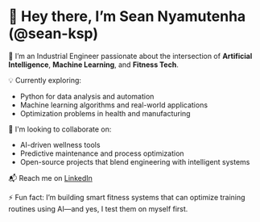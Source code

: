 # 👋 Hey there, I’m Sean Nyamutenha (@sean-ksp)

🎯 I’m an Industrial Engineer passionate about the intersection of **Artificial Intelligence**, **Machine Learning**, and **Fitness Tech**.

💡 Currently exploring:
- Python for data analysis and automation
- Machine learning algorithms and real-world applications
- Optimization problems in health and manufacturing

🤝 I'm looking to collaborate on:
- AI-driven wellness tools
- Predictive maintenance and process optimization
- Open-source projects that blend engineering with intelligent systems

📬 Reach me on [LinkedIn](https://www.linkedin.com/in/sean-n-57aa64172/)

⚡ Fun fact: I’m building smart fitness systems that can optimize training routines using AI—and yes, I test them on myself first.
